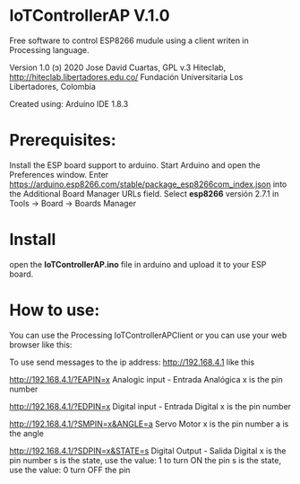 # IoTControllerAP V.1.0

Free software to control ESP8266 mudule using a client writen in Processing language.

Version 1.0 (ɔ) 2020  Jose David Cuartas, GPL v.3
Hiteclab, http://hiteclab.libertadores.edu.co/
Fundación Universitaria Los Libertadores, Colombia

Created using:
Arduino IDE 1.8.3

# Prerequisites:

Install the ESP board support to arduino.
Start Arduino and open the Preferences window.
Enter https://arduino.esp8266.com/stable/package_esp8266com_index.json into the Additional Board Manager URLs field.
Select **esp8266** versión 2.7.1  in Tools -> Board -> Boards Manager

# Install

open the **IoTControllerAP.ino** file in arduino and upload it to your ESP board. 

# How to use:

You can use the Processing IoTControllerAPClient or you can use your web browser like this:

To use send messages to the ip address: http://192.168.4.1 like this

http://192.168.4.1/?EAPIN=x 
Analogic input - Entrada Analógica
x is the pin number

http://192.168.4.1/?EDPIN=x
Digital input - Entrada Digital
x is the pin number

http://192.168.4.1/?SMPIN=x&ANGLE=a
Servo Motor
x is the pin number
a is the angle

http://192.168.4.1/?SDPIN=x&STATE=s
Digital Output - Salida Digital
x is the pin number
s is the state, use the value: 1 to turn ON the pin 
s is the state, use the value: 0 turn OFF the pin 

